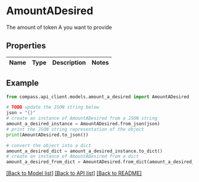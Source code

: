 # AmountADesired

The amount of token A you want to provide

## Properties

Name | Type | Description | Notes
------------ | ------------- | ------------- | -------------

## Example

```python
from compass.api_client.models.amount_a_desired import AmountADesired

# TODO update the JSON string below
json = "{}"
# create an instance of AmountADesired from a JSON string
amount_a_desired_instance = AmountADesired.from_json(json)
# print the JSON string representation of the object
print(AmountADesired.to_json())

# convert the object into a dict
amount_a_desired_dict = amount_a_desired_instance.to_dict()
# create an instance of AmountADesired from a dict
amount_a_desired_from_dict = AmountADesired.from_dict(amount_a_desired_dict)
```
[[Back to Model list]](../README.md#documentation-for-models) [[Back to API list]](../README.md#documentation-for-api-endpoints) [[Back to README]](../README.md)


